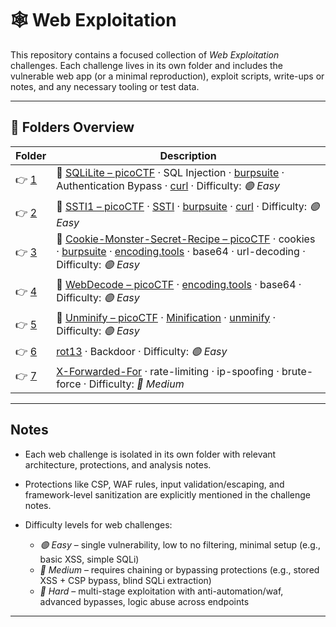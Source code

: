 # 🕸 Web Exploitation

This repository contains a focused collection of *Web Exploitation* challenges. Each challenge lives in its own folder and includes the vulnerable web app (or a minimal reproduction), exploit scripts, write-ups or notes, and any necessary tooling or test data.

---

## 📁 Folders Overview

| Folder            | Description                                                                                                                                                                                                                                                                                                                     |
| ----------------- | ------------------------------------------------------------------------------------------------------------------------------------------------------------------------------------------------------------------------------------------------------------------------------------------------------------------------------- |
| 👉 [1](./chall/1/) | 🔗 [SQLiLite – picoCTF](https://play.picoctf.org/practice/challenge/304?category=1&page=3) · SQL Injection · [burpsuite](https://www.kali.org/tools/burpsuite/) · Authentication Bypass · [curl](https://man7.org/linux/man-pages/man1/curl.1.html) · Difficulty: *🟢 Easy*                                                       |
| 👉 [2](./chall/2/) | 🔗 [SSTI1 – picoCTF](https://play.picoctf.org/practice/challenge/492?category=1&page=1) · [SSTI](https://www.yeswehack.com/learn-bug-bounty/server-side-template-injection-exploitation) · [burpsuite](https://www.kali.org/tools/burpsuite/) · [curl](https://man7.org/linux/man-pages/man1/curl.1.html) · Difficulty: *🟢 Easy* |
| 👉 [3](./chall/3/) | 🔗 [Cookie-Monster-Secret-Recipe – picoCTF](https://play.picoctf.org/practice/challenge/469?category=1&page=1) · cookies · [burpsuite](https://www.kali.org/tools/burpsuite/) · [encoding.tools](https://encoding.tools/) · base64 · url-decoding · Difficulty: *🟢 Easy*                                                         |
| 👉 [4](./chall/4/) | 🔗 [WebDecode – picoCTF](https://play.picoctf.org/practice/challenge/427?category=1&page=1) · [encoding.tools](https://encoding.tools/) · base64 · Difficulty: *🟢 Easy*                                                                                                                                                          |
| 👉 [5](./chall/5/) | 🔗 [Unminify – picoCTF](https://play.picoctf.org/practice/challenge/426?category=1&page=1) · [Minification](<https://en.wikipedia.org/wiki/Minification_(programming)>) · [unminify](https://www.htmlstrip.com/unminify-html) · Difficulty: *🟢 Easy*                                                                             |
| 👉 [6](./chall/6/) | [rot13](https://rot13.com/) · Backdoor · Difficulty: *🟢 Easy*                                                                                                                                                                                                                                                                   |
| 👉 [7](./chall/7/) | [X-Forwarded-For](https://en.wikipedia.org/wiki/X-Forwarded-For) · rate-limiting · ip-spoofing · brute-force · Difficulty: *🔵 Medium*                                                                                                                                                                                           |

---

## Notes

- Each web challenge is isolated in its own folder with relevant architecture, protections, and analysis notes.
- Protections like CSP, WAF rules, input validation/escaping, and framework-level sanitization are explicitly mentioned in the challenge notes.
- Difficulty levels for web challenges:

  - *🟢 Easy* – single vulnerability, low to no filtering, minimal setup (e.g., basic XSS, simple SQLi)
  - *🔵 Medium* – requires chaining or bypassing protections (e.g., stored XSS + CSP bypass, blind SQLi extraction)
  - *🔴 Hard* – multi-stage exploitation with anti-automation/waf, advanced bypasses, logic abuse across endpoints

---